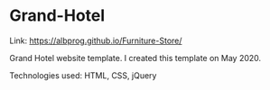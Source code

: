 # Grand-Hotel

Link: https://albprog.github.io/Furniture-Store/

Grand Hotel website template. I created this template on May 2020.

Technologies used: HTML, CSS, jQuery
